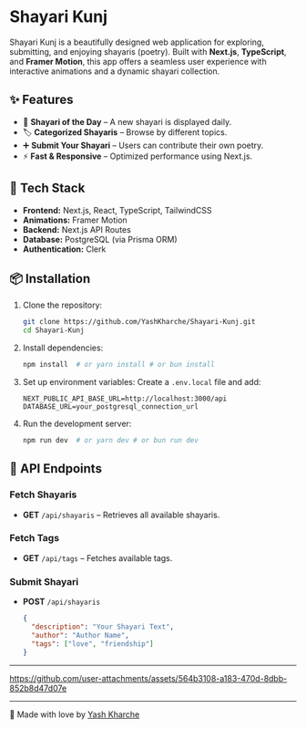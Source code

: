 # Shayari Kunj

Shayari Kunj is a beautifully designed web application for exploring, submitting, and enjoying shayaris (poetry). Built with **Next.js**, **TypeScript**, and **Framer Motion**, this app offers a seamless user experience with interactive animations and a dynamic shayari collection.

## ✨ Features
- 🌟 **Shayari of the Day** – A new shayari is displayed daily.
- 🏷 **Categorized Shayaris** – Browse by different topics.
- ➕ **Submit Your Shayari** – Users can contribute their own poetry.
- ⚡ **Fast & Responsive** – Optimized performance using Next.js.

## 🚀 Tech Stack
- **Frontend:** Next.js, React, TypeScript, TailwindCSS
- **Animations:** Framer Motion
- **Backend:** Next.js API Routes
- **Database:** PostgreSQL (via Prisma ORM)
- **Authentication:** Clerk

## 📦 Installation

1. Clone the repository:
   ```sh
   git clone https://github.com/YashKharche/Shayari-Kunj.git
   cd Shayari-Kunj
   ```

2. Install dependencies:
   ```sh
   npm install  # or yarn install # or bun install
   ```

3. Set up environment variables:
   Create a `.env.local` file and add:
   ```env
   NEXT_PUBLIC_API_BASE_URL=http://localhost:3000/api
   DATABASE_URL=your_postgresql_connection_url
   ```

4. Run the development server:
   ```sh
   npm run dev  # or yarn dev # or bun run dev
   ```

## 📜 API Endpoints

### Fetch Shayaris
- **GET** `/api/shayaris` – Retrieves all available shayaris.

### Fetch Tags
- **GET** `/api/tags` – Fetches available tags.

### Submit Shayari
- **POST** `/api/shayaris`
  ```json
  {
    "description": "Your Shayari Text",
    "author": "Author Name",
    "tags": ["love", "friendship"]
  }
  ```
---

https://github.com/user-attachments/assets/564b3108-a183-470d-8dbb-852b8d47d07e

---

💖 Made with love by [Yash Kharche](https://yashkharche.tech)

